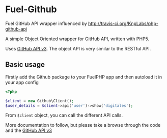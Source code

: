 Fuel-Github
===========

Fuel GitHub API wrapper influenced by http://travis-ci.org/KnpLabs/php-github-api 

A simple Object Oriented wrapper for GitHub API, written with PHP5.

Uses [GitHub API v3](http://developer.github.com/v3/). The object API is very similar to the RESTful API.


## Basic usage

Firstly add the Github package to your FuelPHP app and then autoload it in your app config 

```php
<?php

$client = new Github\Client();
$user_details = $client->api('user')->show('digitales');
```

From `$client` object, you can call the different API calls.

More documentation to follow, but please take a browse through the code and the [GitHub API v3](http://developer.github.com/v3/)